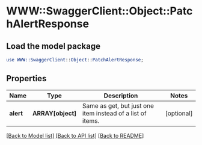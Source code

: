 # WWW::SwaggerClient::Object::PatchAlertResponse

## Load the model package
```perl
use WWW::SwaggerClient::Object::PatchAlertResponse;
```

## Properties
Name | Type | Description | Notes
------------ | ------------- | ------------- | -------------
**alert** | **ARRAY[object]** | Same as get, but just one item instead of a list of items. | [optional] 

[[Back to Model list]](../README.md#documentation-for-models) [[Back to API list]](../README.md#documentation-for-api-endpoints) [[Back to README]](../README.md)


